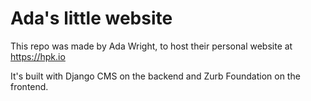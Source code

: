 # Ada's little website

This repo was made by Ada Wright, to host their personal website at
https://hpk.io

It's built with Django CMS on the backend and Zurb Foundation on the frontend.
